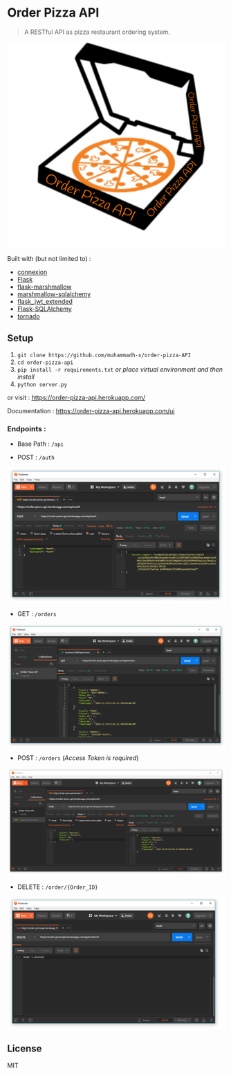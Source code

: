 # Order Pizza API
> A RESTful API as pizza restaurant ordering system.

![logo|100x100](logo.png?raw=true)

Built with (but not limited to) :
   * [connexion](https://github.com/zalando/connexion)
   * [Flask](https://github.com/pallets/flask)
   * [flask-marshmallow](https://github.com/marshmallow-code/flask-marshmallow)
   * [marshmallow-sqlalchemy](https://github.com/marshmallow-code/marshmallow-sqlalchemy)
   * [flask_jwt_extended](https://github.com/vimalloc/flask-jwt-extended)
   * [Flask-SQLAlchemy](https://github.com/pallets/flask-sqlalchemy)
   * [tornado](https://github.com/tornadoweb/tornado)

## Setup

1. `git clone https://github.com/muhammadh-s/order-pizza-API`
2. `cd order-pizza-api`
3. `pip install -r requirements.txt` _or place virtual environment and then install_
4. `python server.py`

or visit : <https://order-pizza-api.herokuapp.com/>

Documentation : <https://order-pizza-api.herokuapp.com/ui>

### Endpoints :

* Base Path : `/api`

* POST : `/auth`    
  
![](auth.png?raw=true)

* GET : `/orders`

![](screenshot.png?raw=true)

* POST : `/orders`  (_Access Token is required_)

![](post.png?raw=true)

* DELETE : `/order/{Order_ID}`

![](del.png?raw=true)

## License
MIT